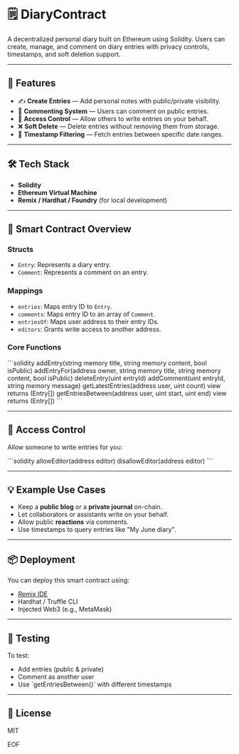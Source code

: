 # 🗒️ DiaryContract

A decentralized personal diary built on Ethereum using Solidity. Users can create, manage, and comment on diary entries with privacy controls, timestamps, and soft deletion support.

---

## 🚀 Features

- ✍️ **Create Entries** — Add personal notes with public/private visibility.
- 🧾 **Commenting System** — Users can comment on public entries.
- 🔐 **Access Control** — Allow others to write entries on your behalf.
- ❌ **Soft Delete** — Delete entries without removing them from storage.
- 📅 **Timestamp Filtering** — Fetch entries between specific date ranges.

---

## 🛠️ Tech Stack

- **Solidity**
- **Ethereum Virtual Machine**
- **Remix / Hardhat / Foundry** (for local development)

---

## 📄 Smart Contract Overview

### Structs

- `Entry`: Represents a diary entry.
- `Comment`: Represents a comment on an entry.

### Mappings

- `entries`: Maps entry ID to `Entry`.
- `comments`: Maps entry ID to an array of `Comment`.
- `entriesOf`: Maps user address to their entry IDs.
- `editors`: Grants write access to another address.

### Core Functions

\`\`\`solidity
addEntry(string memory title, string memory content, bool isPublic)
addEntryFor(address owner, string memory title, string memory content, bool isPublic)
deleteEntry(uint entryId)
addComment(uint entryId, string memory message)
getLatestEntries(address user, uint count) view returns (Entry[])
getEntriesBetween(address user, uint start, uint end) view returns (Entry[])
\`\`\`

---

## 🔐 Access Control

Allow someone to write entries for you:

\`\`\`solidity
allowEditor(address editor)
disallowEditor(address editor)
\`\`\`

---

## 💡 Example Use Cases

- Keep a **public blog** or a **private journal** on-chain.
- Let collaborators or assistants write on your behalf.
- Allow public **reactions** via comments.
- Use timestamps to query entries like "My June diary".

---

## 📦 Deployment

You can deploy this smart contract using:

- [Remix IDE](https://remix.ethereum.org/)
- Hardhat / Truffle CLI
- Injected Web3 (e.g., MetaMask)

---

## 🧪 Testing

To test:

- Add entries (public & private)
- Comment as another user
- Use \`getEntriesBetween()\` with different timestamps

---

## 📜 License

MIT

EOF
